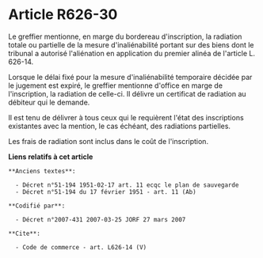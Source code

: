# Article R626-30

Le greffier mentionne, en marge du bordereau d'inscription, la radiation totale ou partielle de la mesure d'inaliénabilité
portant sur des biens dont le tribunal a autorisé l'aliénation en application du premier alinéa de l'article L. 626-14. 

Lorsque le délai fixé pour la mesure d'inaliénabilité temporaire décidée par le jugement est expiré, le greffier mentionne
d'office en marge de l'inscription, la radiation de celle-ci. Il délivre un certificat de radiation au débiteur qui le
demande. 

Il est tenu de délivrer à tous ceux qui le requièrent l'état des inscriptions existantes avec la mention, le cas échéant, des
radiations partielles. 

Les frais de radiation sont inclus dans le coût de l'inscription.

**Liens relatifs à cet article**

	**Anciens textes**:

	  - Décret n°51-194 1951-02-17 art. 11 ecqc le plan de sauvegarde
	  - Décret n°51-194 du 17 février 1951 - art. 11 (Ab)

	**Codifié par**:

	  - Décret n°2007-431 2007-03-25 JORF 27 mars 2007

	**Cite**:

	  - Code de commerce - art. L626-14 (V)
